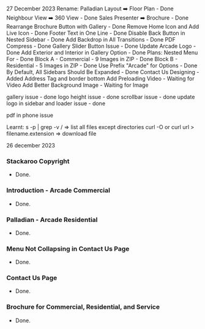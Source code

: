 27 December 2023
Rename:
Palladian Layout ➡️ Floor Plan - Done
Neighbour View ➡️ 360 View - Done
Sales Presenter ➡️ Brochure - Done
Rearrange Brochure Button with Gallery - Done
Remove Home Icon and Add Live Icon - Done
Footer Text in One Line - Done
Disable Back Button in Nested Sidebar - Done
Add Backdrop in All Transitions - Done
PDF Compress - Done
Gallery Slider Button Issue - Done
Update Arcade Logo - Done
Add Exterior and Interior in Gallery Option - Done
Plans: Nested Menu For - Done
Block A - Commercial - 9 Images in ZIP - Done
Block B - Residential - 5 Images in ZIP - Done
Use Prefix "Arcade" for Options - Done
By Default, All Sidebars Should Be Expanded - Done
Contact Us Designing - Added Address Tag and border bottom
Add Preloading Video - Waiting for Video
Add Better Background Image - Waiting for Image

gallery issue - done
logo height issue - done
scrollbar issue - done
update logo in sidebar and loader issue - done


pdf in phone issue



Learnt:
s -p | grep -v /   => list all files except directories
curl -O or curl url > filename.extension => download file





26 december 2023

### Stackaroo Copyright
- Done.

### Introduction - Arcade Commercial
- Done.

### Palladian - Arcade Residential
- Done.

### Menu Not Collapsing in Contact Us Page
- Done.

### Contact Us Page
- Done.

### Brochure for Commercial, Residential, and Service
- Done.
